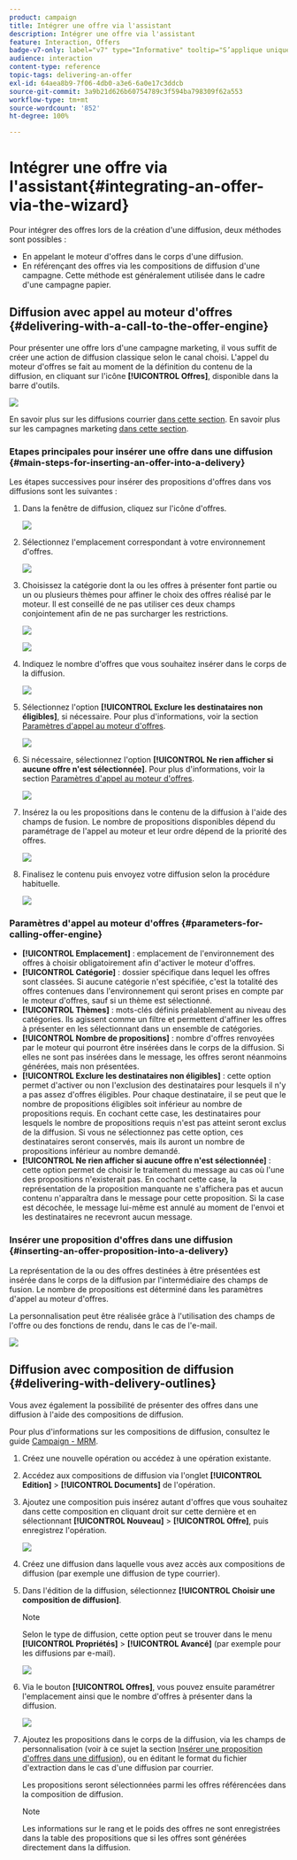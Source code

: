 ```yaml
---
product: campaign
title: Intégrer une offre via l'assistant
description: Intégrer une offre via l'assistant
feature: Interaction, Offers
badge-v7-only: label="v7" type="Informative" tooltip="S’applique uniquement à Campaign Classic v7"
audience: interaction
content-type: reference
topic-tags: delivering-an-offer
exl-id: 64aea8b9-7f06-4db0-a3e6-6a0e17c3ddcb
source-git-commit: 3a9b21d626b60754789c3f594ba798309f62a553
workflow-type: tm+mt
source-wordcount: '852'
ht-degree: 100%

---
```


# Intégrer une offre via l&#39;assistant{#integrating-an-offer-via-the-wizard}



Pour intégrer des offres lors de la création d&#39;une diffusion, deux méthodes sont possibles :

* En appelant le moteur d&#39;offres dans le corps d&#39;une diffusion.
* En référençant des offres via les compositions de diffusion d&#39;une campagne. Cette méthode est généralement utilisée dans le cadre d&#39;une campagne papier.

## Diffusion avec appel au moteur d&#39;offres {#delivering-with-a-call-to-the-offer-engine}

Pour présenter une offre lors d&#39;une campagne marketing, il vous suffit de créer une action de diffusion classique selon le canal choisi. L&#39;appel du moteur d&#39;offres se fait au moment de la définition du contenu de la diffusion, en cliquant sur l&#39;icône **[!UICONTROL Offres]**, disponible dans la barre d&#39;outils.

![](assets/offer_delivery_009.png)

En savoir plus sur les diffusions courrier [dans cette section](../../delivery/using/about-direct-mail-channel.md). En savoir plus sur les campagnes marketing [dans cette section](../../campaign/using/setting-up-marketing-campaigns.md).

### Etapes principales pour insérer une offre dans une diffusion {#main-steps-for-inserting-an-offer-into-a-delivery}

Les étapes successives pour insérer des propositions d&#39;offres dans vos diffusions sont les suivantes :

1. Dans la fenêtre de diffusion, cliquez sur l&#39;icône d&#39;offres.

   ![](assets/offer_delivery_001.png)

1. Sélectionnez l&#39;emplacement correspondant à votre environnement d&#39;offres.

   ![](assets/offer_delivery_002.png)

1. Choisissez la catégorie dont la ou les offres à présenter font partie ou un ou plusieurs thèmes pour affiner le choix des offres réalisé par le moteur. Il est conseillé de ne pas utiliser ces deux champs conjointement afin de ne pas surcharger les restrictions.

   ![](assets/offer_delivery_003.png)

   ![](assets/offer_delivery_004.png)

1. Indiquez le nombre d&#39;offres que vous souhaitez insérer dans le corps de la diffusion.

   ![](assets/offer_delivery_005.png)

1. Sélectionnez l&#39;option **[!UICONTROL Exclure les destinataires non éligibles]**, si nécessaire. Pour plus d&#39;informations, voir la section [Paramètres d&#39;appel au moteur d&#39;offres](#parameters-for-calling-offer-engine).

   ![](assets/offer_delivery_006.png)

1. Si nécessaire, sélectionnez l&#39;option **[!UICONTROL Ne rien afficher si aucune offre n&#39;est sélectionnée]**. Pour plus d&#39;informations, voir la section [Paramètres d&#39;appel au moteur d&#39;offres](#parameters-for-calling-offer-engine).

   ![](assets/offer_delivery_007.png)

1. Insérez la ou les propositions dans le contenu de la diffusion à l&#39;aide des champs de fusion. Le nombre de propositions disponibles dépend du paramétrage de l&#39;appel au moteur et leur ordre dépend de la priorité des offres.

   ![](assets/offer_delivery_008.png)

1. Finalisez le contenu puis envoyez votre diffusion selon la procédure habituelle.

   ![](assets/offer_delivery_010.png)

### Paramètres d&#39;appel au moteur d&#39;offres {#parameters-for-calling-offer-engine}

* **[!UICONTROL Emplacement]** : emplacement de l&#39;environnement des offres à choisir obligatoirement afin d&#39;activer le moteur d&#39;offres.
* **[!UICONTROL Catégorie]** : dossier spécifique dans lequel les offres sont classées. Si aucune catégorie n&#39;est spécifiée, c&#39;est la totalité des offres contenues dans l&#39;environnement qui seront prises en compte par le moteur d&#39;offres, sauf si un thème est sélectionné.
* **[!UICONTROL Thèmes]** : mots-clés définis préalablement au niveau des catégories. Ils agissent comme un filtre et permettent d&#39;affiner les offres à présenter en les sélectionnant dans un ensemble de catégories.
* **[!UICONTROL Nombre de propositions]** : nombre d&#39;offres renvoyées par le moteur qui pourront être insérées dans le corps de la diffusion. Si elles ne sont pas insérées dans le message, les offres seront néanmoins générées, mais non présentées.
* **[!UICONTROL Exclure les destinataires non éligibles]** : cette option permet d&#39;activer ou non l&#39;exclusion des destinataires pour lesquels il n&#39;y a pas assez d&#39;offres éligibles. Pour chaque destinataire, il se peut que le nombre de propositions éligibles soit inférieur au nombre de propositions requis. En cochant cette case, les destinataires pour lesquels le nombre de propositions requis n&#39;est pas atteint seront exclus de la diffusion. Si vous ne sélectionnez pas cette option, ces destinataires seront conservés, mais ils auront un nombre de propositions inférieur au nombre demandé.
* **[!UICONTROL Ne rien afficher si aucune offre n&#39;est sélectionnée]** : cette option permet de choisir le traitement du message au cas où l&#39;une des propositions n&#39;existerait pas. En cochant cette case, la représentation de la proposition manquante ne s&#39;affichera pas et aucun contenu n&#39;apparaîtra dans le message pour cette proposition. Si la case est décochée, le message lui-même est annulé au moment de l&#39;envoi et les destinataires ne recevront aucun message.

### Insérer une proposition d&#39;offres dans une diffusion {#inserting-an-offer-proposition-into-a-delivery}

La représentation de la ou des offres destinées à être présentées est insérée dans le corps de la diffusion par l&#39;intermédiaire des champs de fusion. Le nombre de propositions est déterminé dans les paramètres d&#39;appel au moteur d&#39;offres.

La personnalisation peut être réalisée grâce à l&#39;utilisation des champs de l&#39;offre ou des fonctions de rendu, dans le cas de l&#39;e-mail.

![](assets/offer_delivery_011.png)

## Diffusion avec composition de diffusion {#delivering-with-delivery-outlines}

Vous avez également la possibilité de présenter des offres dans une diffusion à l&#39;aide des compositions de diffusion.

Pour plus d&#39;informations sur les compositions de diffusion, consultez le guide [Campaign - MRM](../../campaign/using/marketing-campaign-deliveries.md#associating-and-structuring-resources-linked-via-a-delivery-outline).

1. Créez une nouvelle opération ou accédez à une opération existante.
1. Accédez aux compositions de diffusion via l&#39;onglet **[!UICONTROL Edition]** > **[!UICONTROL Documents]** de l&#39;opération.
1. Ajoutez une composition puis insérez autant d&#39;offres que vous souhaitez dans cette composition en cliquant droit sur cette dernière et en sélectionnant **[!UICONTROL Nouveau]** > **[!UICONTROL Offre]**, puis enregistrez l&#39;opération.

   ![](assets/int_compo_offre1.png)

1. Créez une diffusion dans laquelle vous avez accès aux compositions de diffusion (par exemple une diffusion de type courrier).
1. Dans l&#39;édition de la diffusion, sélectionnez **[!UICONTROL Choisir une composition de diffusion]**.

   >[!NOTE]
   >
   >Selon le type de diffusion, cette option peut se trouver dans le menu **[!UICONTROL Propriétés]** > **[!UICONTROL Avancé]** (par exemple pour les diffusions par e-mail).

   ![](assets/int_compo_offre2.png)

1. Via le bouton **[!UICONTROL Offres]**, vous pouvez ensuite paramétrer l&#39;emplacement ainsi que le nombre d&#39;offres à présenter dans la diffusion.

   ![](assets/int_compo_offre3.png)

1. Ajoutez les propositions dans le corps de la diffusion, via les champs de personnalisation (voir à ce sujet la section [Insérer une proposition d&#39;offres dans une diffusion](#inserting-an-offer-proposition-into-a-delivery)), ou en éditant le format du fichier d&#39;extraction dans le cas d&#39;une diffusion par courrier.

   Les propositions seront sélectionnées parmi les offres référencées dans la composition de diffusion.

   >[!NOTE]
   >
   >Les informations sur le rang et le poids des offres ne sont enregistrées dans la table des propositions que si les offres sont générées directement dans la diffusion.
